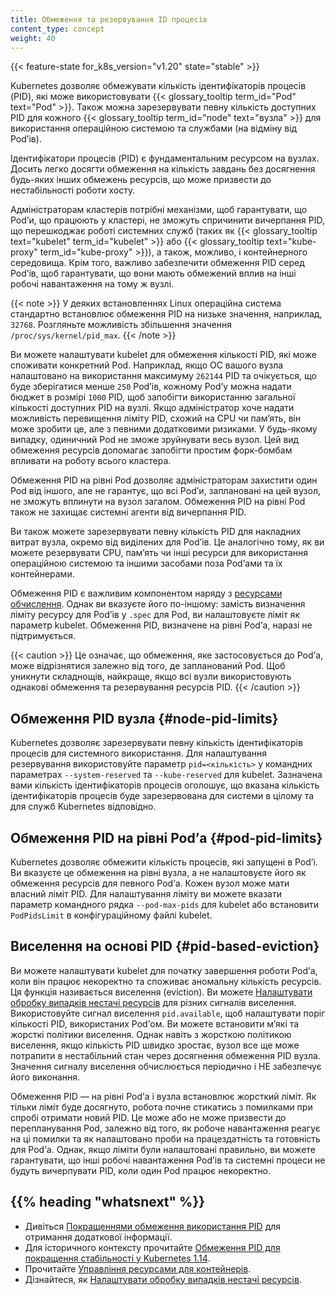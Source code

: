 ```yaml
---
title: Обмеження та резервування ID процесів
content_type: concept
weight: 40
---
```


<!-- overview -->

{{< feature-state for_k8s_version="v1.20" state="stable" >}}

Kubernetes дозволяє обмежувати кількість ідентифікаторів процесів (PID), які може використовувати {{< glossary_tooltip term_id="Pod" text="Pod" >}}. Також можна зарезервувати певну кількість доступних PID для кожного {{< glossary_tooltip term_id="node" text="вузла" >}} для використання операційною системою та службами (на відміну від Podʼів).

Ідентифікатори процесів (PID) є фундаментальним ресурсом на вузлах. Досить легко досягти обмеження на кількість завдань без досягнення будь-яких інших обмежень ресурсів, що може призвести до нестабільності роботи хосту.

Адміністраторам кластерів потрібні механізми, щоб гарантувати, що Podʼи, що працюють у кластері, не зможуть спричинити вичерпання PID, що перешкоджає роботі системних служб (таких як {{< glossary_tooltip text="kubelet" term_id="kubelet" >}} або {{< glossary_tooltip text="kube-proxy" term_id="kube-proxy" >}}), а також, можливо, і контейнерного середовища. Крім того, важливо забезпечити обмеження PID серед Podʼів, щоб гарантувати, що вони мають обмежений вплив на інші робочі навантаження на тому ж вузлі.

{{< note >}}
У деяких встановленнях Linux операційна система стандартно встановлює обмеження PID на низьке значення, наприклад, `32768`. Розгляньте можливість збільшення значення `/proc/sys/kernel/pid_max`.
{{< /note >}}

Ви можете налаштувати kubelet для обмеження кількості PID, які може споживати конкретний Pod. Наприклад, якщо ОС вашого вузла налаштовано на використання максимуму `262144` PID та очікується, що буде зберігатися менше `250` Podʼів, кожному Podʼу можна надати бюджет в розмірі `1000` PID, щоб запобігти використанню загальної кількості доступних PID на вузлі. Якщо адміністратор хоче надати можливість перевищення ліміту PID, схожий на CPU чи памʼять, він може зробити це, але з певними додатковими ризиками. У будь-якому випадку, одиничний Pod не зможе зруйнувати весь вузол. Цей вид обмеження ресурсів допомагає запобігти простим форк-бомбам впливати на роботу всього кластера.

Обмеження PID на рівні Pod дозволяє адміністраторам захистити один Pod від іншого, але не гарантує, що всі Podʼи, заплановані на цей вузол, не зможуть вплинути на вузол загалом. Обмеження PID на рівні Pod також не захищає системні агенти від вичерпання PID.

Ви також можете зарезервувати певну кількість PID для накладних витрат вузла, окремо від виділених для Podʼів. Це аналогічно тому, як ви можете резервувати CPU, памʼять чи інші ресурси для використання операційною системою та іншими засобами поза Podʼами та їх контейнерами.

Обмеження PID є важливим компонентом наряду з [ресурсами обчислення](/uk/docs/concepts/configuration/manage-resources-containers/). Однак ви вказуєте його по-іншому: замість визначення ліміту ресурсу для Podʼів у `.spec` для Pod, ви налаштовуєте ліміт як параметр kubelet. Обмеження PID, визначене на рівні Podʼа, наразі не підтримується.

{{< caution >}}
Це означає, що обмеження, яке застосовується до Podʼа, може відрізнятися залежно від того, де запланований Pod. Щоб уникнути складнощів, найкраще, якщо всі вузли використовують однакові обмеження та резервування ресурсів PID.
{{< /caution >}}

## Обмеження PID вузла {#node-pid-limits}

Kubernetes дозволяє зарезервувати певну кількість ідентифікаторів процесів для системного використання. Для налаштування резервування використовуйте параметр `pid=<кількість>` у командних параметрах `--system-reserved` та `--kube-reserved` для kubelet. Зазначена вами кількість ідентифікаторів процесів оголошує, що вказана кількість ідентифікаторів процесів буде зарезервована для системи в цілому та для служб Kubernetes відповідно.

## Обмеження PID на рівні Podʼа {#pod-pid-limits}

Kubernetes дозволяє обмежити кількість процесів, які запущені в Podʼі. Ви вказуєте це обмеження на рівні вузла, а не налаштовуєте його як обмеження ресурсів для певного Podʼа. Кожен вузол може мати власний ліміт PID. Для налаштування ліміту ви можете вказати параметр командного рядка `--pod-max-pids` для kubelet або встановити `PodPidsLimit` в конфігураційному файлі kubelet.

## Виселення на основі PID {#pid-based-eviction}

Ви можете налаштувати kubelet для початку завершення роботи Podʼа, коли він працює некоректно та споживає аномальну кількість ресурсів. Ця функція називається виселення (eviction). Ви можете [Налаштувати обробку випадків нестачі ресурсів](/uk/docs/concepts/scheduling-eviction/node-pressure-eviction/) для різних сигналів виселення. Використовуйте сигнал виселення `pid.available`, щоб налаштувати поріг кількості PID, використаних Podʼом. Ви можете встановити мʼякі та жорсткі політики виселення. Однак навіть з жорсткою політикою виселення, якщо кількість PID швидко зростає, вузол все ще може потрапити в нестабільний стан через досягнення обмеження PID вузла. Значення сигналу виселення обчислюється періодично і НЕ забезпечує його виконання.

Обмеження PID — на рівні Podʼа і вузла встановлює жорсткий ліміт. Як тільки ліміт буде досягнуто, робота почне стикатись з помилками при спробі отримати новий PID. Це може або не може призвести до перепланування Pod, залежно від того, як робоче навантаження реагує на ці помилки та як налаштовано проби на працездатність та готовність для Podʼа. Однак, якщо ліміти були налаштовані правильно, ви можете гарантувати, що інші робочі навантаження Podʼів та системні процеси не будуть вичерпувати PID, коли один Pod працює некоректно.

## {{% heading "whatsnext" %}}

- Дивіться [Покращеннями обмеження використання PID](https://github.com/kubernetes/enhancements/blob/097b4d8276bc9564e56adf72505d43ce9bc5e9e8/keps/sig-node/20190129-pid-limiting.md) для отримання додаткової інформації.
- Для історичного контексту прочитайте [Обмеження PID для покращення стабільності у Kubernetes 1.14](/blog/2019/04/15/process-id-limiting-for-stability-improvements-in-kubernetes-1.14/).
- Прочитайте [Управління ресурсами для контейнерів](/uk/docs/concepts/configuration/manage-resources-containers/).
- Дізнайтеся, як [Налаштувати обробку випадків нестачі ресурсів](/uk/docs/concepts/scheduling-eviction/node-pressure-eviction/).
